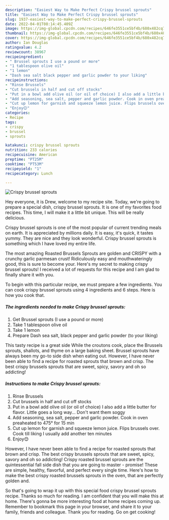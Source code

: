 ```yaml
---
description: "Easiest Way to Make Perfect Crispy brussel sprouts"
title: "Easiest Way to Make Perfect Crispy brussel sprouts"
slug: 1937-easiest-way-to-make-perfect-crispy-brussel-sprouts
date: 2022-04-01T08:14:45.409Z
image: https://img-global.cpcdn.com/recipes/646fe3551ce5bf4b/680x482cq70/crispy-brussel-sprouts-recipe-main-photo.jpg
thumbnail: https://img-global.cpcdn.com/recipes/646fe3551ce5bf4b/680x482cq70/crispy-brussel-sprouts-recipe-main-photo.jpg
cover: https://img-global.cpcdn.com/recipes/646fe3551ce5bf4b/680x482cq70/crispy-brussel-sprouts-recipe-main-photo.jpg
author: Ian Douglas
ratingvalue: 4.2
reviewcount: 38967
recipeingredient:
- " Brussel sprouts I use a pound or more"
- "1 tablespoon olive oil"
- "1 lemon"
- "Dash sea salt black pepper and garlic powder to your liking"
recipeinstructions:
- "Rinse Brussels"
- "Cut brussels in half and cut off stocks"
- "Put in a bowl add olive oil (or oil of choice) I also add a little butter for flavor. Little goes a long way... Don't want them soggy"
- "Add seasoning, sea salt, pepper and garlic powder. Cook in oven preaheated to 475° for 15 min"
- "Cut up lemon for garnish and squeeze lemon juice. Flips brussels over. Cook till liking I usually add another ten minutes"
- "Enjoy😊"
categories:
- Recipe
tags:
- crispy
- brussel
- sprouts

katakunci: crispy brussel sprouts 
nutrition: 233 calories
recipecuisine: American
preptime: "PT25M"
cooktime: "PT53M"
recipeyield: "1"
recipecategory: Lunch

---
```



![Crispy brussel sprouts](https://img-global.cpcdn.com/recipes/646fe3551ce5bf4b/680x482cq70/crispy-brussel-sprouts-recipe-main-photo.jpg)

Hey everyone, it is Drew, welcome to my recipe site. Today, we're going to prepare a special dish, crispy brussel sprouts. It is one of my favorites food recipes. This time, I will make it a little bit unique. This will be really delicious.

Crispy brussel sprouts is one of the most popular of current trending meals on earth. It is appreciated by millions daily. It is easy, it's quick, it tastes yummy. They are nice and they look wonderful. Crispy brussel sprouts is something which I have loved my entire life.

The most amazing Roasted Brussels Sprouts are golden and CRISPY with a crunchy garlic parmesan crust! Ridiculously easy and mouthwateringly good, this is sure to become your. Here's my secret to making crispy brussel sprouts! I received a lot of requests for this recipe and I am glad to finally share it with you.


To begin with this particular recipe, we must prepare a few ingredients. You can cook crispy brussel sprouts using 4 ingredients and 6 steps. Here is how you cook that.

<!--inarticleads1-->

##### The ingredients needed to make Crispy brussel sprouts:

1. Get  Brussel sprouts (I use a pound or more)
1. Take 1 tablespoon olive oil
1. Take 1 lemon
1. Prepare Dash sea salt, black pepper and garlic powder (to your liking)


This tasty recipe is a great side While the croutons cook, place the Brussels sprouts, shallots, and thyme on a large baking sheet. Brussel sprouts have always been my go-to side dish when eating out. However, I have never been able to find a recipe for roasted sprouts that brown and crisp. The best crispy brussels sprouts that are sweet, spicy, savory and oh so addicting! 

<!--inarticleads2-->

##### Instructions to make Crispy brussel sprouts:

1. Rinse Brussels
1. Cut brussels in half and cut off stocks
1. Put in a bowl add olive oil (or oil of choice) I also add a little butter for flavor. Little goes a long way... Don't want them soggy
1. Add seasoning, sea salt, pepper and garlic powder. Cook in oven preaheated to 475° for 15 min
1. Cut up lemon for garnish and squeeze lemon juice. Flips brussels over. Cook till liking I usually add another ten minutes
1. Enjoy😊


However, I have never been able to find a recipe for roasted sprouts that brown and crisp. The best crispy brussels sprouts that are sweet, spicy, savory and oh so addicting! Crispy roasted brussel sprouts are the quintessential fall side dish that you are going to master - promise! These are simple, healthy, flavorful, and perfect every single time. Here's how to make the best crispy roasted brussels sprouts in the oven, that are perfectly golden and. 

So that's going to wrap it up with this special food crispy brussel sprouts recipe. Thanks so much for reading. I am confident that you will make this at home. There's gonna be more interesting food at home recipes coming up. Remember to bookmark this page in your browser, and share it to your family, friends and colleague. Thank you for reading. Go on get cooking!
